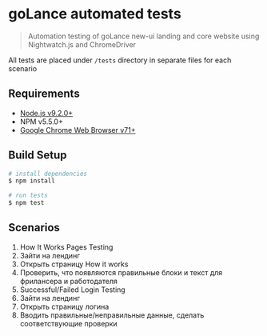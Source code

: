 # goLance automated tests

> Automation testing of goLance new-ui landing and core website using Nightwatch.js and ChromeDriver

All tests are placed under `/tests` directory in separate files for each scenario

## Requirements
 - [Node.js v9.2.0+](https://nodejs.org/en/)
 - NPM v5.5.0+
 - [Google Chrome Web Browser v71+](https://www.google.com/chrome/)

## Build Setup

``` bash
# install dependencies
$ npm install

# run tests
$ npm test
```

## Scenarios

1. How It Works Pages Testing
  1. Зайти на лендинг
  2. Открыть страницу How it works
  3. Проверить, что появляются правильные блоки и текст для фрилансера и работодателя
2. Successful/Failed Login Testing
  1. Зайти на лендинг
  2. Открыть страницу логина
  3. Вводить правильные/неправильные данные, сделать соответствующие проверки
